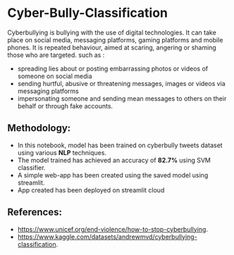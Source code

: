 # Cyber-Bully-Classification
Cyberbullying is bullying with the use of digital technologies. It can take place on social media, messaging platforms, gaming platforms and mobile phones. It is repeated behaviour, aimed at scaring, angering or shaming those who are targeted. 
such as :
* spreading lies about or posting embarrassing photos or videos of someone on social media
* sending hurtful, abusive or threatening messages, images or videos via messaging platforms
* impersonating someone and sending mean messages to others on their behalf or through fake accounts.
## Methodology:
* In this notebook, model has been trained on cyberbully tweets dataset using various **NLP** techniques.
* The model trained has achieved an accuracy of **82.7%** using SVM classifier.
* A simple web-app has been created using the saved model using streamlit.
* App created has been deployed on streamlit cloud
## References:
* https://www.unicef.org/end-violence/how-to-stop-cyberbullying.
* https://www.kaggle.com/datasets/andrewmvd/cyberbullying-classification.

